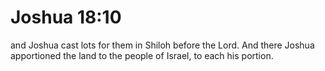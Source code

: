 # Joshua 18:10

and Joshua cast lots for them in Shiloh before the Lord. And there Joshua apportioned the land to the people of Israel, to each his portion.
